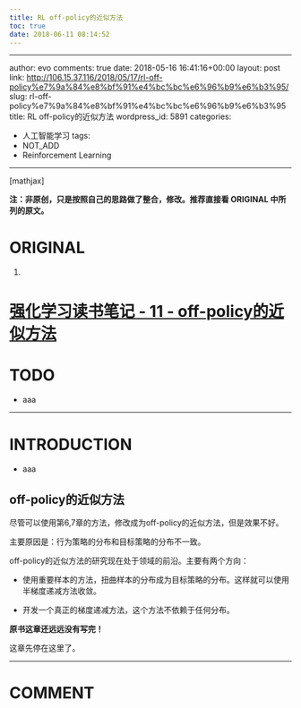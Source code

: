 ```yaml
---
title: RL off-policy的近似方法
toc: true
date: 2018-06-11 08:14:52
---
```

---
author: evo
comments: true
date: 2018-05-16 16:41:16+00:00
layout: post
link: http://106.15.37.116/2018/05/17/rl-off-policy%e7%9a%84%e8%bf%91%e4%bc%bc%e6%96%b9%e6%b3%95/
slug: rl-off-policy%e7%9a%84%e8%bf%91%e4%bc%bc%e6%96%b9%e6%b3%95
title: RL off-policy的近似方法
wordpress_id: 5891
categories:
- 人工智能学习
tags:
- NOT_ADD
- Reinforcement Learning
---

<!-- more -->

[mathjax]

**注：非原创，只是按照自己的思路做了整合，修改。推荐直接看 ORIGINAL 中所列的原文。**


# ORIGINAL





 	
  1. 


# [强化学习读书笔记 - 11 - off-policy的近似方法](http://www.cnblogs.com/steven-yang/p/6536742.html)







# TODO





 	
  * aaa





* * *





# INTRODUCTION





 	
  * aaa







## off-policy的近似方法




尽管可以使用第6,7章的方法，修改成为off-policy的近似方法，但是效果不好。  

主要原因是：行为策略的分布和目标策略的分布不一致。




off-policy的近似方法的研究现在处于领域的前沿。主要有两个方向：






  * 使用重要样本的方法，扭曲样本的分布成为目标策略的分布。这样就可以使用半梯度递减方法收敛。


  * 开发一个真正的梯度递减方法，这个方法不依赖于任何分布。




**原书这章还远远没有写完！**  

这章先停在这里了。
























* * *





# COMMENT



